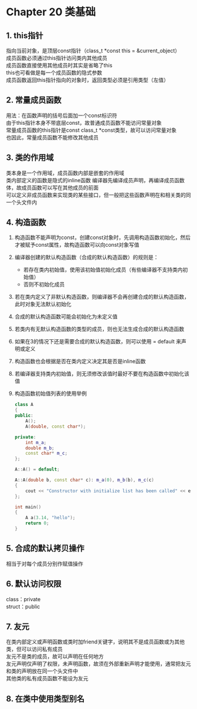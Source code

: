 # Chapter 20 类基础

## 1. this指针

指向当前对象，是顶层const指针（class_t *const this = &current_object）  
成员函数必须通过this指针访问类内其他成员  
成员函数直接使用其他成员时其实是省略了this  
this也可看做是每一个成员函数的隐式参数  
成员函数返回this指针指向的对象时，返回类型必须是引用类型（左值）

## 2. 常量成员函数

用法：在函数声明的括号后面加一个const标识符  
由于this指针本身不带底层const，故普通成员函数不能访问常量对象  
常量成员函数的this指针是const class_t *const类型，故可以访问常量对象  
也因此，常量成员函数不能修改其他成员

## 3. 类的作用域

类本身是一个作用域，成员函数内部是嵌套的作用域  
类内部定义的函数是隐式的inline函数
编译器先编译成员声明，再编译成员函数体，故成员函数可以写在其他成员的前面  
可以定义非成员函数来实现类的某些接口，但一般把这些函数声明在和相关类的同一个头文件内

## 4. 构造函数

1. 构造函数不能声明为const，创建const对象时，先调用构造函数初始化，然后才被赋予const属性，故构造函数可以向const对象写值  
2. 编译器创建的默认构造函数（合成的默认构造函数）的规则是：
    - 若存在类内初始值，使用该初始值初始化成员（有些编译器不支持类内初始值）
    - 否则不初始化成员
3. 若在类内定义了非默认构造函数，则编译器不会再创建合成的默认构造函数，此时对象无法默认初始化
4. 合成的默认构造函数可能会初始化为未定义值
5. 若类内有无默认构造函数的类型的成员，则也无法生成合成的默认构造函数
6. 如果在3的情况下还是需要合成的默认构造函数，则可以使用 = default 来声明或定义
7. 构造函数也会根据是否在类内定义决定其是否是inline函数
8. 若编译器支持类内初始值，则无须修改该值时最好不要在构造函数中初始化该值
9. 构造函数初始值列表的使用举例

    ```C++
    class A
    {
    public:
        A();
        A(double, const char*);

    private:
        int m_a;
        double m_b;
        const char* m_c;
    };

    A::A() = default;

    A::A(double b, const char* c): m_a(0), m_b(b), m_c(c)
    {
        cout << "Constructor with initialize list has been called" << endl;
    };

    int main()
    {
        A a(3.14, "hello");
        return 0;
    }
    ```

## 5. 合成的默认拷贝操作

相当于对每个成员分别作赋值操作

## 6. 默认访问权限

class：private  
struct：public

## 7. 友元

在类内部定义或声明函数或类时加friend关键字，说明其不是成员函数或为其他类，但可以访问私有成员  
友元不是类的成员，故可以声明在任何地方  
友元声明仅声明了权限，未声明函数，故须在外部重新声明才能使用，通常把友元和类的声明放在同一个头文件中  
其他类的私有成员函数不能设为友元

## 8. 在类中使用类型别名

